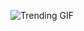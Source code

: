 
<!-- GIF_SECTION -->
![Trending GIF](https://media4.giphy.com/media/v1.Y2lkPThiYjIxNzcybWZubTNkbGYybnZ5eGZpdG0xdG42bTJyN2wxeHhpZ2diMnZzdXFhcSZlcD12MV9naWZzX3NlYXJjaCZjdD1n/RClGu1eVAdt2dmXQKI/giphy.gif)
<!-- END_GIF_SECTION -->
